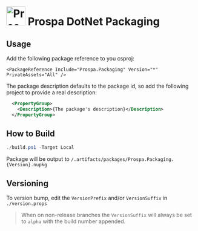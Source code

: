 # <img src="https://github.com/prospa-group/DotnetPackaging/blob/master/prospa60x60.png" alt="Prospa Engineering" width="50px"/> Prospa DotNet Packaging 


## Usage

Add the following package reference to you csproj:

`<PackageReference Include="Prospa.Packaging" Version="*" PrivateAssets="All" />`

The package description defaults to the package id, so add the following project to provide a real description:

```xml
  <PropertyGroup>
    <Description>{The package's description}</Description>
  </PropertyGroup>
```

## How to Build

```csharp
./build.ps1 -Target Local
```

Package will be output to `/.artifacts/packages/Prospa.Packaging.{Version}.nupkg`

## Versioning

To version bump, edit the `VersionPrefix` and/or `VersionSuffix` in `./version.props`

> When on non-release branches the `VersionSuffix` will always be set to `alpha` with the build number appended.
